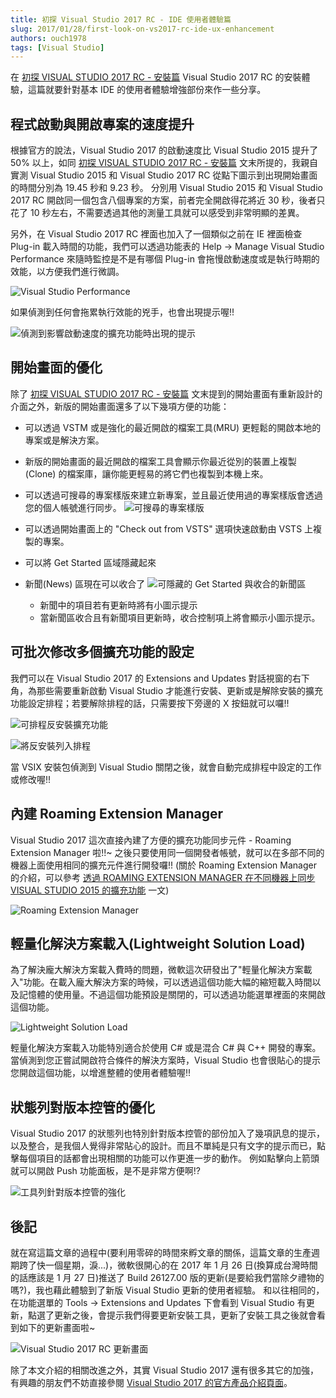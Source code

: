 ```yaml
---
title: 初探 Visual Studio 2017 RC - IDE 使用者體驗篇
slug: 2017/01/28/first-look-on-vs2017-rc-ide-ux-enhancement
authors: ouch1978
tags: [Visual Studio]
---
```


[installation]: http://ouch1978.github.io/2017/01/20/first-look-on-vs2017-rc-installation/ "初探 VISUAL STUDIO 2017 RC - 安裝篇"

在 [初探 VISUAL STUDIO 2017 RC - 安裝篇][installation] Visual Studio 2017 RC 的安裝體驗，這篇就要針對基本 IDE 的使用者體驗增強部份來作一些分享。

## 程式啟動與開啟專案的速度提升

根據官方的說法，Visual Studio 2017 的啟動速度比 Visual Studio 2015 提升了 50% 以上，如同 [初探 VISUAL STUDIO 2017 RC - 安裝篇][installation] 文末所提的，我親自實測 Visual Studio 2015 和 Visual Studio 2017 RC 從點下圖示到出現開始畫面的時間分別為 19.45 秒和 9.23 秒。
分別用 Visual Studio 2015 和 Visual Studio 2017 RC 開啟同一個包含八個專案的方案，前者完全開啟得花將近 30 秒，後者只花了 10 秒左右，不需要透過其他的測量工具就可以感受到非常明顯的差異。

另外，在 Visual Studio 2017 RC 裡面也加入了一個類似之前在 IE 裡面檢查 Plug-in 載入時間的功能，我們可以透過功能表的 Help -> Manage Visual Studio Performance 來隨時監控是不是有哪個 Plug-in 會拖慢啟動速度或是執行時期的效能，以方便我們進行微調。

![Visual Studio Performance](01-manage-visual-studio-performance.png "Visual Studio Performance")

如果偵測到任何會拖累執行效能的兇手，也會出現提示喔!!

![偵測到影響啟動速度的擴充功能時出現的提示](02-alert-for-time-consuming-extension.png "偵測到影響啟動速度的擴充功能時出現的提示")

## 開始畫面的優化

除了 [初探 VISUAL STUDIO 2017 RC - 安裝篇][installation] 文末提到的開始畫面有重新設計的介面之外，新版的開始畫面還多了以下幾項方便的功能：

- 可以透過 VSTM 或是強化的最近開啟的檔案工具(MRU) 更輕鬆的開啟本地的專案或是解決方案。
- 新版的開始畫面的最近開啟的檔案工具會顯示你最近從別的裝置上複製(Clone) 的檔案庫，讓你能更輕易的將它們也複製到本機上來。
- 可以透過可搜尋的專案樣版來建立新專案，並且最近使用過的專案樣版會透過您的個人帳號進行同步。
  ![可搜尋的專案樣版](03-the-searchable-project-templates.png "可搜尋的專案樣版")

- 可以透過開始畫面上的 "Check out from VSTS" 選項快速啟動由 VSTS 上複製的專案。
- 可以將 Get Started 區域隱藏起來
- 新聞(News) 區現在可以收合了
  ![可隱藏的 Get Started 與收合的新聞區](04-the-dismissable-get-started.png "可隱藏的 Get Started 與收合的新聞區")

  - 新聞中的項目若有更新時將有小圖示提示
  - 當新聞區收合且有新聞項目更新時，收合控制項上將會顯示小圖示提示。

## 可批次修改多個擴充功能的設定

我們可以在 Visual Studio 2017 的 Extensions and Updates 對話視窗的右下角，為那些需要重新啟動 Visual Studio 才能進行安裝、更新或是解除安裝的擴充功能設定排程；若要解除排程的話，只需要按下旁邊的 X 按鈕就可以囉!!

![可排程反安裝擴充功能](05-now-its-schedule-for-uninstall.png "可排程反安裝擴充功能")

![將反安裝列入排程](06-scheduling-for-uninstall.png "將反安裝列入排程")

當 VSIX 安裝包偵測到 Visual Studio 關閉之後，就會自動完成排程中設定的工作或修改喔!!

## 內建 Roaming Extension Manager

[extension-manager]: http://ouch1978.github.io/2016/11/01/roaming-extension-manager/ "透過 ROAMING EXTENSION MANAGER 在不同機器上同步 VISUAL STUDIO 2015 的擴充功能"

Visual Studio 2017 這次直接內建了方便的擴充功能同步元件 - Roaming Extension Manager 啦!!~ 之後只要使用同一個開發者帳號，就可以在多部不同的機器上面使用相同的擴充元件進行開發囉!! (關於 Roaming Extension Manager 的介紹，可以參考 [透過 ROAMING EXTENSION MANAGER 在不同機器上同步 VISUAL STUDIO 2015 的擴充功能][extension-manager] 一文)

![Roaming Extension Manager](07-roaming-extension-manager.png "Roaming Extension Manager")

## 輕量化解決方案載入(Lightweight Solution Load)

為了解決龐大解決方案載入費時的問題，微軟這次研發出了"輕量化解決方案載入"功能。在載入龐大解決方案的時候，可以透過這個功能大幅的縮短載入時間以及記憶體的使用量。不過這個功能預設是關閉的，可以透過功能選單裡面的來開啟這個功能。

![Lightweight Solution Load](08-lightweight-solution-load.png "Lightweight Solution Load")

輕量化解決方案載入功能特別適合於使用 C# 或是混合 C# 與 C++ 開發的專案。當偵測到您正嘗試開啟符合條件的解決方案時，Visual Studio 也會很貼心的提示您開啟這個功能，以增進整體的使用者體驗喔!!

## 狀態列對版本控管的優化

Visual Studio 2017 的狀態列也特別針對版本控管的部份加入了幾項訊息的提示，以及整合，是我個人覺得非常貼心的設計。而且不單純是只有文字的提示而已，點擊每個項目的話都會出現相關的功能可以作更進一步的動作。
例如點擊向上箭頭就可以開啟 Push 功能面板，是不是非常方便啊!?

![工具列針對版本控管的強化](09-status-bar-integrated-with-source-control.png "工具列針對版本控管的強化")

## 後記

就在寫這篇文章的過程中(要利用零碎的時間來孵文章的關係，這篇文章的生產週期跨了快一個星期，淚...)，微軟很開心的在 2017 年 1 月 26 日(換算成台灣時間的話應該是 1 月 27 日)推送了 Build 26127.00 版的更新(是要給我們當除夕禮物的嗎?)，我也藉此體驗到了新版 Visual Studio 更新的使用者經驗。
和以往相同的，在功能選單的 Tools -> Extensions and Updates 下會看到 Visual Studio 有更新，點選了更新之後，會提示我們得要更新安裝工具，更新了安裝工具之後就會看到如下的更新畫面啦~

![Visual Studio 2017 RC 更新畫面](10-visual-studio-2017-rc-update.png "Visual Studio 2017 RC 更新畫面")

[vs2017-relnotes]: https://www.visualstudio.com/en-us/news/releasenotes/vs2017-relnotes "Release Notes of Visual Studio 2017"

除了本文介紹的相關改進之外，其實 Visual Studio 2017 還有很多其它的加強，有興趣的朋友們不妨直接參閱 [Visual Studio 2017 的官方產品介紹頁面][vs2017-relnotes]。
